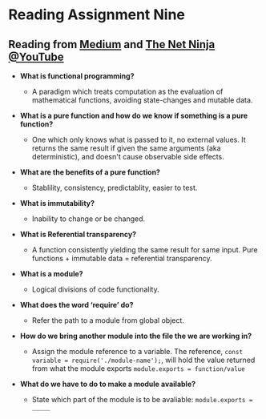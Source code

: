 # Reading Assignment Nine

## Reading from [Medium](https://medium.com/the-renaissance-developer/concepts-of-functional-programming-in-javascript-6bc84220d2aa) and [The Net Ninja @YouTube](https://www.youtube.com/watch?v=xHLd36QoS4k)

- **What is functional programming?**
  - A paradigm which treats computation as the evaluation of mathematical functions, avoiding state-changes and mutable data.
- **What is a pure function and how do we know if something is a pure function?**
  - One which only knows what is passed to it, no external values. It returns the same result if given the same arguments (aka deterministic), and doesn't cause observable side effects.
- **What are the benefits of a pure function?**
  - Stablility, consistency, predictablity, easier to test.
- **What is immutability?**
  - Inability to change or be changed.
- **What is Referential transparency?**
  - A function consistently yielding the same result for same input. Pure functions + immutable data = referential transparency.

- **What is a module?**
  - Logical divisions of code functionality.
- **What does the word ‘require’ do?**
  - Refer the path to a module from global object.
- **How do we bring another module into the file the we are working in?**
  - Assign the module reference to a variable. The reference, `const variable = require('./module-name');`, will hold the value returned from what the module exports `module.exports = function/value`
- **What do we have to do to make a module available?**
  - State which part of the module is to be avaliable: `module.exports = _____`
